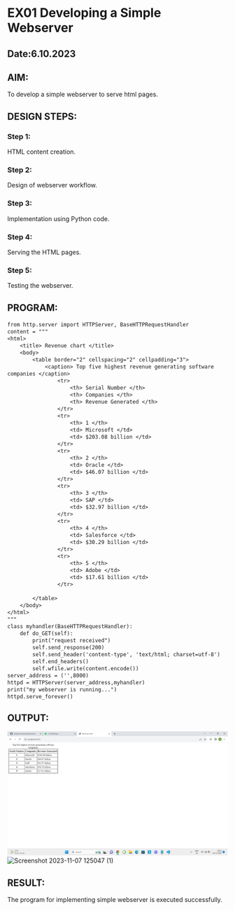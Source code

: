 # EX01 Developing a Simple Webserver
## Date:6.10.2023

## AIM:
To develop a simple webserver to serve html pages.

## DESIGN STEPS:
### Step 1: 
HTML content creation.

### Step 2:
Design of webserver workflow.

### Step 3:
Implementation using Python code.

### Step 4:
Serving the HTML pages.

### Step 5:
Testing the webserver.

## PROGRAM:
```
from http.server import HTTPServer, BaseHTTPRequestHandler
content = """
<html>
	<title> Revenue chart </title>
	<body>
		<table border="2" cellspacing="2" cellpadding="3">
			<caption> Top five highest revenue generating software companies </caption>
				<tr>
					<th> Serial Number </th>
					<th> Companies </th>
					<th> Revenue Generated </th>
				</tr>
				<tr>
					<th> 1 </th>
					<td> Microsoft </td>
					<td> $203.08 billion </td>
				</tr>
				<tr>
					<th> 2 </th>
					<td> Oracle </td>
					<td> $46.07 billion </td>
				</tr>
				<tr>
					<th> 3 </th>
					<td> SAP </td>
					<td> $32.97 billion </td>
				</tr>		
				<tr>
					<th> 4 </th>
					<td> Salesforce </td>
					<td> $30.29 billion </td>
				</tr>
				<tr>
					<th> 5 </th>
					<td> Adobe </td>
					<td> $17.61 billion </td>
				</tr>

		</table> 
	</body>
</html>
"""
class myhandler(BaseHTTPRequestHandler):
    def do_GET(self):
        print("request received")
        self.send_response(200)
        self.send_header('content-type', 'text/html; charset=utf-8')
        self.end_headers()
        self.wfile.write(content.encode())
server_address = ('',8000)
httpd = HTTPServer(server_address,myhandler)
print("my webserver is running...")
httpd.serve_forever()
```

## OUTPUT:
![Alt text](<Screenshot 2023-11-03 205916.png>)
![Screenshot 2023-11-07 125047 (1)](https://github.com/Sanjaichitra/simplewebserver/assets/144870518/395f5805-97e9-4633-bff7-e8a7b162804f)


## RESULT:
The program for implementing simple webserver is executed successfully.
